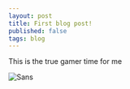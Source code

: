 ```yaml
---
layout: post
title: First blog post!
published: false
tags: blog
---
```


This is the true gamer time for me

![Sans](https://images.app.goo.gl/XUFsGHeAWr7Nnxra7)
